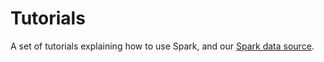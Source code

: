 # Tutorials

A set of tutorials explaining how to use Spark, and our [Spark data source](https://github.com/cognitedata/cdp-spark-datasource).
